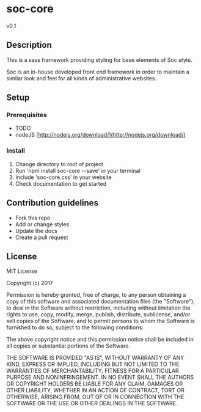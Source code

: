 # soc-core

v0.1

## Description
This is a sass framework providing styling for base elements of Soc style. 

Soc is an in-house developed front end framework in order to maintain a similar look and feel for all kinds of administrative websites.

## Setup

### Prerequisites

* TODO
* nodeJS [http://nodejs.org/download/](http://nodejs.org/download/)

### Install

1. Change directory to root of project
2. Run 'npm install soc-core --save' in your terminal
3. Include 'soc-core.css' in your website
4. Check documentation to get started

## Contribution guidelines

* Fork this repo
* Add or change styles
* Update the docs
* Create a pull request

## License
MIT License

Copyright (c) 2017 

Permission is hereby granted, free of charge, to any person obtaining a copy
of this software and associated documentation files (the "Software"), to deal
in the Software without restriction, including without limitation the rights
to use, copy, modify, merge, publish, distribute, sublicense, and/or sell
copies of the Software, and to permit persons to whom the Software is
furnished to do so, subject to the following conditions:

The above copyright notice and this permission notice shall be included in all
copies or substantial portions of the Software.

THE SOFTWARE IS PROVIDED "AS IS", WITHOUT WARRANTY OF ANY KIND, EXPRESS OR
IMPLIED, INCLUDING BUT NOT LIMITED TO THE WARRANTIES OF MERCHANTABILITY,
FITNESS FOR A PARTICULAR PURPOSE AND NONINFRINGEMENT. IN NO EVENT SHALL THE
AUTHORS OR COPYRIGHT HOLDERS BE LIABLE FOR ANY CLAIM, DAMAGES OR OTHER
LIABILITY, WHETHER IN AN ACTION OF CONTRACT, TORT OR OTHERWISE, ARISING FROM,
OUT OF OR IN CONNECTION WITH THE SOFTWARE OR THE USE OR OTHER DEALINGS IN THE
SOFTWARE.
